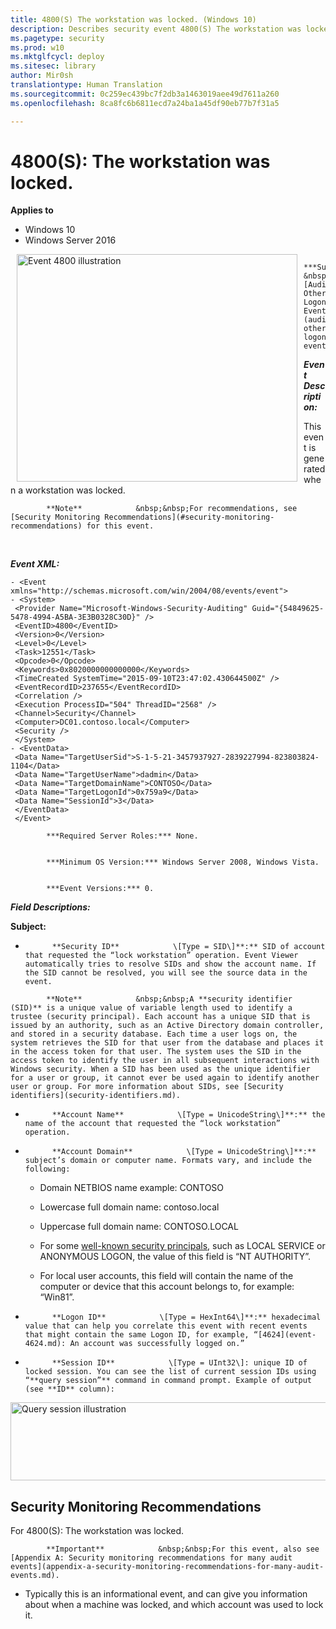 ```yaml
---
title: 4800(S) The workstation was locked. (Windows 10)
description: Describes security event 4800(S) The workstation was locked.
ms.pagetype: security
ms.prod: w10
ms.mktglfcycl: deploy
ms.sitesec: library
author: Mir0sh
translationtype: Human Translation
ms.sourcegitcommit: 0c259ec439bc7f2db3a1463019aee49d7611a260
ms.openlocfilehash: 8ca8fc6b6811ecd7a24ba1a45df90eb77b7f31a5

---
```


# 4800(S): The workstation was locked.

**Applies to**
-   Windows 10
-   Windows Server 2016


<img src="images/event-4800.png" alt="Event 4800 illustration" width="449" height="364" hspace="10" align="left" />


            ***Subcategory:***            &nbsp;            [Audit Other Logon/Logoff Events](audit-other-logonlogoff-events.md)
          

***Event Description:***

This event is generated when a workstation was locked.

> 
            **Note**            &nbsp;&nbsp;For recommendations, see [Security Monitoring Recommendations](#security-monitoring-recommendations) for this event.

<br clear="all">

***Event XML:***
```
- <Event xmlns="http://schemas.microsoft.com/win/2004/08/events/event">
- <System>
 <Provider Name="Microsoft-Windows-Security-Auditing" Guid="{54849625-5478-4994-A5BA-3E3B0328C30D}" /> 
 <EventID>4800</EventID> 
 <Version>0</Version> 
 <Level>0</Level> 
 <Task>12551</Task> 
 <Opcode>0</Opcode> 
 <Keywords>0x8020000000000000</Keywords> 
 <TimeCreated SystemTime="2015-09-10T23:47:02.430644500Z" /> 
 <EventRecordID>237655</EventRecordID> 
 <Correlation /> 
 <Execution ProcessID="504" ThreadID="2568" /> 
 <Channel>Security</Channel> 
 <Computer>DC01.contoso.local</Computer> 
 <Security /> 
 </System>
- <EventData>
 <Data Name="TargetUserSid">S-1-5-21-3457937927-2839227994-823803824-1104</Data> 
 <Data Name="TargetUserName">dadmin</Data> 
 <Data Name="TargetDomainName">CONTOSO</Data> 
 <Data Name="TargetLogonId">0x759a9</Data> 
 <Data Name="SessionId">3</Data> 
 </EventData>
 </Event>

```


            ***Required Server Roles:*** None.


            ***Minimum OS Version:*** Windows Server 2008, Windows Vista.


            ***Event Versions:*** 0.

***Field Descriptions:***

**Subject:**

-   
            **Security ID**            \[Type = SID\]**:** SID of account that requested the “lock workstation” operation. Event Viewer automatically tries to resolve SIDs and show the account name. If the SID cannot be resolved, you will see the source data in the event.

> 
            **Note**            &nbsp;&nbsp;A **security identifier (SID)** is a unique value of variable length used to identify a trustee (security principal). Each account has a unique SID that is issued by an authority, such as an Active Directory domain controller, and stored in a security database. Each time a user logs on, the system retrieves the SID for that user from the database and places it in the access token for that user. The system uses the SID in the access token to identify the user in all subsequent interactions with Windows security. When a SID has been used as the unique identifier for a user or group, it cannot ever be used again to identify another user or group. For more information about SIDs, see [Security identifiers](security-identifiers.md).

-   
            **Account Name**            \[Type = UnicodeString\]**:** the name of the account that requested the “lock workstation” operation.

-   
            **Account Domain**            \[Type = UnicodeString\]**:** subject’s domain or computer name. Formats vary, and include the following:

    -   Domain NETBIOS name example: CONTOSO

    -   Lowercase full domain name: contoso.local

    -   Uppercase full domain name: CONTOSO.LOCAL

    -   For some [well-known security principals](https://support.microsoft.com/en-us/kb/243330), such as LOCAL SERVICE or ANONYMOUS LOGON, the value of this field is “NT AUTHORITY”.

    -   For local user accounts, this field will contain the name of the computer or device that this account belongs to, for example: “Win81”.

-   
            **Logon ID**            \[Type = HexInt64\]**:** hexadecimal value that can help you correlate this event with recent events that might contain the same Logon ID, for example, “[4624](event-4624.md): An account was successfully logged on.”

-   
            **Session ID**            \[Type = UInt32\]: unique ID of locked session. You can see the list of current session IDs using “**query session”** command in command prompt. Example of output (see **ID** column):

<img src="images/query-session.png" alt="Query session illustration" width="738" height="125" />

## Security Monitoring Recommendations

For 4800(S): The workstation was locked.

> 
            **Important**            &nbsp;&nbsp;For this event, also see [Appendix A: Security monitoring recommendations for many audit events](appendix-a-security-monitoring-recommendations-for-many-audit-events.md).

-   Typically this is an informational event, and can give you information about when a machine was locked, and which account was used to lock it.




<!--HONumber=Jun16_HO4-->



